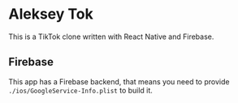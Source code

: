 # Aleksey Tok
This is a TikTok clone written with React Native and Firebase.

## Firebase
This app has a Firebase backend, that means you need to provide `./ios/GoogleService-Info.plist` to build it.
